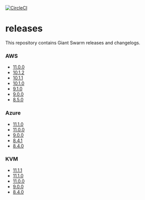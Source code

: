 [![CircleCI](https://circleci.com/gh/giantswarm/releases.svg?style=shield&circle-token=76d582a275a80545c9b0c403d19321c5197b5c87)](https://circleci.com/gh/giantswarm/releases)

# releases

This repository contains Giant Swarm releases and changelogs.

### AWS
 - [11.0.0](https://github.com/giantswarm/releases/blob/master/release-notes/aws/v11.0.0.md)
 - [10.1.2](https://github.com/giantswarm/releases/blob/master/release-notes/aws/v10.1.2.md)
 - [10.1.1](https://github.com/giantswarm/releases/blob/master/release-notes/aws/v10.1.1.md)
 - [10.1.0](https://github.com/giantswarm/releases/blob/master/release-notes/aws/v10.1.0.md)
 - [9.1.0](https://github.com/giantswarm/releases/blob/master/release-notes/aws/v9.1.0.md)
 - [9.0.0](https://github.com/giantswarm/releases/blob/master/release-notes/aws/v9.0.0.md)
 - [8.5.0](https://github.com/giantswarm/releases/blob/master/release-notes/aws/v8.5.0.md)

### Azure
 - [11.1.0](https://github.com/giantswarm/releases/blob/master/release-notes/azure/v11.1.0.md)
 - [11.0.0](https://github.com/giantswarm/releases/blob/master/release-notes/azure/v11.0.0.md)
 - [9.0.0](https://github.com/giantswarm/releases/blob/master/release-notes/azure/v9.0.0.md)
 - [8.4.1](https://github.com/giantswarm/releases/blob/master/release-notes/azure/v8.4.1.md)
 - [8.4.0](https://github.com/giantswarm/releases/blob/master/release-notes/azure/v8.4.0.md)

### KVM
 - [11.1.1](https://github.com/giantswarm/releases/blob/master/release-notes/kvm/v11.1.1.md)
 - [11.1.0](https://github.com/giantswarm/releases/blob/master/release-notes/kvm/v11.1.0.md)
 - [11.0.0](https://github.com/giantswarm/releases/blob/master/release-notes/kvm/v11.0.0.md)
 - [9.0.0](https://github.com/giantswarm/releases/blob/master/release-notes/kvm/v9.0.0.md)
 - [8.4.0](https://github.com/giantswarm/releases/blob/master/release-notes/kvm/v8.4.0.md)
